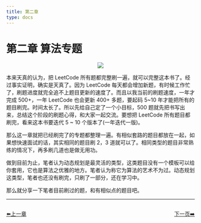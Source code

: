 ```yaml
---
title: 第二章
type: docs
---
```


# 第二章 算法专题

<p align='center'>
<img src='https://img.halfrost.com/Leetcode/GO_LEARN_.png'>
</p>




本来天真的认为，把 LeetCode 所有题都完整刷一遍，就可以完整这本书了。经过事实证明，确实是天真了。因为 LeetCode 每天都会增加新题，有时候工作忙了，刷题进度就完全追不上题目更新的速度了。而且以我当前的刷题速度，一年才完成 500+，一年 LeetCode 也会更新 400+ 多题，要起码 5~10 年才能把所有的题目刷完。时间太长了。所以先给自己定了一个小目标，500 题就先把书写出来，总结这个阶段的刷题心得，和大家一起交流。要想把 LeetCode 所有题目都刷完，看来这本书要迭代 5 ~ 10 个版本了(一年迭代一版)。

那么这一章就把已经刷完了的专题都整理一遍。有相似套路的题目都放在一起，如果想快速面试的话，其实相同的题目刷 2，3 道就可以了。相同类型的题目非常熟练的情况下，再多刷几道也是做无用功。

做到目前为止，笔者认为动态规划是最灵活的类型，这类题目没有一个模板可以给你套用，它也是算法之优雅的地方。笔者认为称它为算法的艺术不为过。动态规划这类型，笔者也还没有刷完，只刷了一部分，还在学习中。

那么就分享一下笔者目前刷过的题，和有相似点的题目吧。


----------------------------------------------
<div style="display: flex;justify-content: space-between;align-items: center;">
<p><a href="https://books.halfrost.com/leetcode/ChapterOne/Algorithm/">⬅️上一章</a></p>
<p align = "right"><a href="https://books.halfrost.com/leetcode/ChapterTwo/Array/">下一页➡️</a></p>


